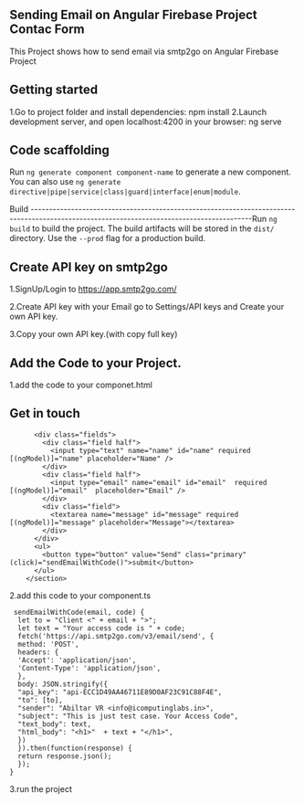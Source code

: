 Sending Email on Angular Firebase Project Contac Form
------------------------------------------------------------------------------------------------------------------------------------
This Project shows how to send email via smtp2go on Angular Firebase Project

Getting started
-------------------------------------------------------------------------------------------------------------------------------------
1.Go to project folder and install dependencies:
  npm install
2.Launch development server, and open localhost:4200 in your browser:
  ng serve
  
Code scaffolding
--------------------------------------------------------------------------------------------------------------------------------------
Run `ng generate component component-name` to generate a new component. You can also use `ng generate directive|pipe|service|class|guard|interface|enum|module`.

Build
------------------------------------------------------------------------------------------------------------------------------------------Run `ng build` to build the project. The build artifacts will be stored in the `dist/` directory. Use the `--prod` flag for a production build.

Create API key on smtp2go
-------------------------------------------------------------------------------------------------------------------------------------
1.SignUp/Login to https://app.smtp2go.com/

2.Create API key with your Email
  go to Settings/API keys and Create your own API key.
  
3.Copy your own API key.(with copy full key)

Add the Code to your Project.
---------------------------------------------------------------------------------------------------------------------------------------
1.add the code to your componet.html
      <section>
          <h2>Get in touch</h2>
  
          <div class="fields">
            <div class="field half">
              <input type="text" name="name" id="name" required [(ngModel)]="name" placeholder="Name" />
            </div>
            <div class="field half">
              <input type="email" name="email" id="email"  required [(ngModel)]="email"  placeholder="Email" />
            </div>
            <div class="field">
              <textarea name="message" id="message" required [(ngModel)]="message" placeholder="Message"></textarea>
            </div>
          </div>
          <ul>
            <button type="button" value="Send" class="primary" (click)="sendEmailWithCode()">submit</button>
          </ul>
        </section>
2.add this code to your component.ts 

     sendEmailWithCode(email, code) {
      let to = "Client <" + email + ">";
      let text = "Your access code is " + code;
      fetch('https://api.smtp2go.com/v3/email/send', {
      method: 'POST',
      headers: {
      'Accept': 'application/json',
      'Content-Type': 'application/json',
      },
      body: JSON.stringify({
      "api_key": "api-ECC1D49AA46711E89D0AF23C91C88F4E",
      "to": [to],
      "sender": "Abiltar VR <info@icomputinglabs.in>",
      "subject": "This is just test case. Your Access Code",
      "text_body": text,
      "html_body": "<h1>"  + text + "</h1>",
      })
      }).then(function(response) {
      return response.json();
      });
    }
       
  3.run the project
